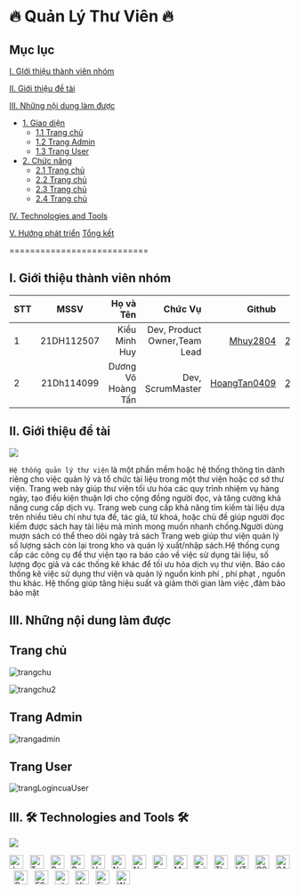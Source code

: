 # 🔥 Quản Lý Thư Viên  🔥
## Mục lục
[I. GIới thiệu thành viên nhóm](#GioiThieuThanhVienNhom)

[II. Giới thiệu đề tài](#GioiThieuDeTai)

[III. Những nội dung làm được](#noidunglamduoc)
- [1. Giao diện](#giaodien)
  - [1.1 Trang chủ](#trangchu)
  - [1.2 Trang Admin](#trangadmin)
  - [1.3 Trang User](#tranguser)
- [2. Chức năng](#chucnang)
  - [2.1 Trang chủ](#trangchu)
  - [2.2 Trang chủ](#trangchu)
  - [2.3 Trang chủ](#trangchu)
  - [2.4 Trang chủ](#trangchu)



[IV. Technologies and Tools](#Tools)

[V. Hướng phát triển](#Huongphattrien)
[Tổng kết](#Tongket)

===========================
<a name="GioiThieuThanhVienNhom"></a>
## I. Giới thiệu thành viên nhóm
| STT    | MSSV          | Họ và Tên              |Chức Vụ    | Github                                                  | Email                   |
| ------ |:-------------:| ----------------------:|----------:|--------------------------------------------------------:|-------------------------:
| 1      | 21DH112507      | Kiều Minh Huy        |Dev, Product Owner,Team Lead|[Mhuy2804](https://github.com/Mhuy2804)                    |21dh112507@st.huflit.edu.vn  |
| 2      | 21Dh114099     | Dương Võ Hoàng Tấn     |Dev, ScrumMaster |[HoangTan0409](https://github.com/Hoangtan049)            |21dh114099@st.huflit.edu.vn   |

<a name="GioiThieuDeTai"></a>
## II. Giới thiệu đề tài
![](https://watermark.lovepik.com/photo/20211119/large/lovepik-the-library-is-sunning-on-the-bookshelf-picture_500251143.jpg)

`Hệ thống quản lý thư viện` là một phần mềm hoặc hệ thống thông tin dành riêng cho việc quản lý và tổ chức tài liệu trong một thư viện hoặc cơ sở thư viện. Trang web này giúp thư viện tối ưu hóa các quy trình nhiệm vụ hàng ngày, tạo điều kiện thuận lợi cho cộng đồng người đọc, và tăng cường khả năng cung cấp dịch vụ.
Trang web cung cấp khả năng tìm kiếm tài liệu dựa trên nhiều tiêu chí như tựa đề, tác giả, từ khoá, hoặc chủ đề giúp người đọc kiếm được sách hay tài liệu mà mình mong muốn nhanh chống.Người dùng mượn sách có thể theo dõi ngày trả sách
Trang web giúp thư viện quản lý số lượng sách còn lại trong kho và quản lý xuất/nhập sách.Hệ thống  cung cấp các công cụ để thư viện tạo ra báo cáo về việc sử dụng tài liệu, số lượng đọc giả và các thống kê khác để tối ưu hóa dịch vụ thư viện. Báo cáo thống kê việc sử dụng thư viện và quản lý nguồn  kinh phí  , phí phạt , nguồn thu khác. Hệ thống giúp tăng hiệu suất và giảm thời gian làm việc ,đảm bảo bảo mật

<a name="noidunglamduoc"></a>
## III. Những nội dung làm được
<a name="giaodien"></a>
<a name="trangchu"></a>
<h2><strong>Trang chủ</strong></h2>

![trangchu](https://github.com/Hoangtan049/Nhom8_QuanLyThuVien_T6_Ca2/assets/132818292/e3cb8838-92e5-4a40-abe1-7fc2a3152af9)

![trangchu2](https://github.com/Hoangtan049/Nhom8_QuanLyThuVien_T6_Ca2/assets/132818292/61d206dc-e4ca-4c93-96bf-4e7f0ad7da98)

<a name="trangadmin"></a>
<h2><strong>Trang Admin</strong></h2>

![trangadmin](https://github.com/Hoangtan049/Nhom8_QuanLyThuVien_T6_Ca2/assets/132818292/7a4de165-7b24-4a74-9e57-bd80aced2c58)

<a name="tranguser"></a>
<h2><strong>Trang User</strong></h2>

<a name="Tools"></a>![trangLogincuaUser](https://github.com/Hoangtan049/Nhom8_QuanLyThuVien_T6_Ca2/assets/132818292/5b9f0dd3-4f18-4ad7-bc16-54490f6854f7)

## III. 🛠 Technologies and Tools 🛠
<img src="https://user-images.githubusercontent.com/73097560/115834477-dbab4500-a447-11eb-908a-139a6edaec5c.gif">

<img src="https://img.shields.io/badge/JavaScript-282C34?logo=javascript&logoColor=F7DF1E" title="JavaScript" height="25"/> &nbsp;
<img src="https://img.shields.io/badge/TypeScript-282C34?logo=typescript&logoColor=3178C6" title="TypeScript" height="25"/> &nbsp;
<img src="https://img.shields.io/badge/ReactJS-282C34?logo=react&logoColor=61DAFB" title="ReactJS" height="25"/> &nbsp;
<img src="https://img.shields.io/badge/Redux-282C34?logo=redux&logoColor=764ABC" title="Redux" height="25"/> &nbsp;
<img src="https://img.shields.io/badge/Vue.js-282C34?logo=vue.js&logoColor=4FC08D" title="Vue.js" height="25"/> &nbsp;
<img src="https://img.shields.io/badge/Nuxt.js-282C34?logo=nuxt.js&logoColor=4FC08D" title="Nuxt.js" height="25"/> &nbsp;
<img src="https://img.shields.io/badge/Node.js-282C34?logo=node.js&logoColor=00F200" title="Node.js" height="25"/> &nbsp;
<img src="https://img.shields.io/badge/Express-282C34?logo=express&logoColor=FFFFFF" title="Express.js" height="25"/> &nbsp;
<img src="https://img.shields.io/badge/MongoDB-282C34?logo=mongodb&logoColor=47A248" title="MongoDB" height="25"/> &nbsp;
<img src="https://img.shields.io/badge/Tailwind%20CSS-282C34?logo=tailwind-css&logoColor=38B2AC" title="TailwindCSS" height="25"/> &nbsp;
<img src="https://img.shields.io/badge/Three.js-282C34?logo=three.js&logoColor=FFFFFF" title="Three.js" height="25"/> &nbsp;
<img src="https://img.shields.io/badge/HTML5-282C34?logo=html5&logoColor=E34F26" title="HTML5" height="25"/> &nbsp;
<img src="https://img.shields.io/badge/CSS3-282C34?logo=css3&logoColor=1572B6" title="CSS3" height="25"/> &nbsp;
<img src="https://img.shields.io/badge/Sass-282C34?logo=sass&logoColor=CC6699" title="SASS" height="25"/> &nbsp;
<img src="https://img.shields.io/badge/Bootstrap-282C34?logo=bootstrap&logoColor=7952B3" title="Bootstrap" height="25"/> &nbsp;
<img src="https://img.shields.io/badge/ESLint-282C34?logo=eslint&logoColor=4B32C3" title="ESLint" height="25"/> &nbsp;
<img src="https://img.shields.io/badge/git-282C34?logo=git&logoColor=F05032" title="git" height="25"/> &nbsp;
<img src="https://img.shields.io/badge/VS%20Code-282C34?logo=visual-studio-code&logoColor=007ACC"  title="Visual Studio Code" height="25"/> &nbsp;
<img src="https://img.shields.io/badge/Firebase-282C34?logo=firebase&logoColor=FFCA28" title="Firebase" height="25"/> &nbsp;
<img src="https://img.shields.io/badge/WordPress-282C34?logo=wordPress&logoColor=21759B" title="WordPress" height="25"/> &nbsp;




